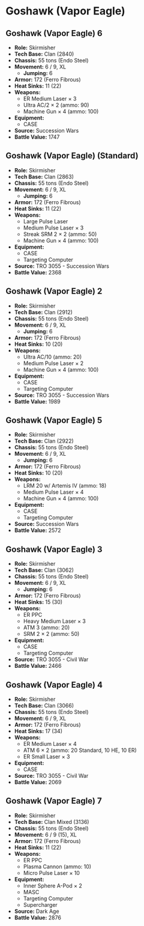 # Goshawk (Vapor Eagle)
## Goshawk (Vapor Eagle) 6
- **Role:** Skirmisher
- **Tech Base:** Clan (2840)
- **Chassis:** 55 tons (Endo Steel)
- **Movement:** 6 / 9, XL
  - **Jumping:** 6
- **Armor:** 172 (Ferro Fibrous)
- **Heat Sinks:** 11 (22)
- **Weapons:**
  - ER Medium Laser × 3
  - Ultra AC/2 × 2 (ammo: 90)
  - Machine Gun × 4 (ammo: 100)
- **Equipment:**
  - CASE
- **Source:** Succession Wars
- **Battle Value:** 1747

## Goshawk (Vapor Eagle) (Standard)
- **Role:** Skirmisher
- **Tech Base:** Clan (2863)
- **Chassis:** 55 tons (Endo Steel)
- **Movement:** 6 / 9, XL
  - **Jumping:** 6
- **Armor:** 172 (Ferro Fibrous)
- **Heat Sinks:** 11 (22)
- **Weapons:**
  - Large Pulse Laser
  - Medium Pulse Laser × 3
  - Streak SRM 2 × 2 (ammo: 50)
  - Machine Gun × 4 (ammo: 100)
- **Equipment:**
  - CASE
  - Targeting Computer
- **Source:** TRO 3055 - Succession Wars
- **Battle Value:** 2368

## Goshawk (Vapor Eagle) 2
- **Role:** Skirmisher
- **Tech Base:** Clan (2912)
- **Chassis:** 55 tons (Endo Steel)
- **Movement:** 6 / 9, XL
  - **Jumping:** 6
- **Armor:** 172 (Ferro Fibrous)
- **Heat Sinks:** 10 (20)
- **Weapons:**
  - Ultra AC/10 (ammo: 20)
  - Medium Pulse Laser × 2
  - Machine Gun × 4 (ammo: 100)
- **Equipment:**
  - CASE
  - Targeting Computer
- **Source:** TRO 3055 - Succession Wars
- **Battle Value:** 1989

## Goshawk (Vapor Eagle) 5
- **Role:** Skirmisher
- **Tech Base:** Clan (2922)
- **Chassis:** 55 tons (Endo Steel)
- **Movement:** 6 / 9, XL
  - **Jumping:** 6
- **Armor:** 172 (Ferro Fibrous)
- **Heat Sinks:** 10 (20)
- **Weapons:**
  - LRM 20 w/ Artemis IV (ammo: 18)
  - Medium Pulse Laser × 4
  - Machine Gun × 4 (ammo: 100)
- **Equipment:**
  - CASE
  - Targeting Computer
- **Source:** Succession Wars
- **Battle Value:** 2572

## Goshawk (Vapor Eagle) 3
- **Role:** Skirmisher
- **Tech Base:** Clan (3062)
- **Chassis:** 55 tons (Endo Steel)
- **Movement:** 6 / 9, XL
  - **Jumping:** 6
- **Armor:** 172 (Ferro Fibrous)
- **Heat Sinks:** 15 (30)
- **Weapons:**
  - ER PPC
  - Heavy Medium Laser × 3
  - ATM 3 (ammo: 20)
  - SRM 2 × 2 (ammo: 50)
- **Equipment:**
  - CASE
  - Targeting Computer
- **Source:** TRO 3055 - Civil War
- **Battle Value:** 2466

## Goshawk (Vapor Eagle) 4
- **Role:** Skirmisher
- **Tech Base:** Clan (3066)
- **Chassis:** 55 tons (Endo Steel)
- **Movement:** 6 / 9, XL
- **Armor:** 172 (Ferro Fibrous)
- **Heat Sinks:** 17 (34)
- **Weapons:**
  - ER Medium Laser × 4
  - ATM 6 × 2 (ammo: 20 Standard, 10 HE, 10 ER)
  - ER Small Laser × 3
- **Equipment:**
  - CASE
- **Source:** TRO 3055 - Civil War
- **Battle Value:** 2069

## Goshawk (Vapor Eagle) 7
- **Role:** Skirmisher
- **Tech Base:** Clan Mixed (3136)
- **Chassis:** 55 tons (Endo Steel)
- **Movement:** 6 / 9 (15), XL
- **Armor:** 172 (Ferro Fibrous)
- **Heat Sinks:** 11 (22)
- **Weapons:**
  - ER PPC
  - Plasma Cannon (ammo: 10)
  - Micro Pulse Laser × 10
- **Equipment:**
  - Inner Sphere A-Pod × 2
  - MASC
  - Targeting Computer
  - Supercharger
- **Source:** Dark Age
- **Battle Value:** 2876


